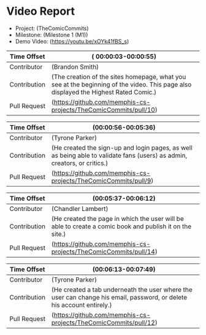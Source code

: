 # Video Report

- Project: (TheComicCommits)
- Milestone: (Milestone 1 (M1))
- Demo Video: (https://youtu.be/xOYk41fBS_s)



| Time Offset  | ( 00:00:03-00:00:55) |
| ------------ | ----- |
| Contributor  | (Brandon Smith) |
| Contribution | (The creation of the sites homepage, what you see at the beginning of the video. This page also displayed the Highest Rated Comic.) |
| Pull Request | (https://github.com/memphis-cs-projects/TheComicCommits/pull/10) |

| Time Offset  | (00:00:56-00:05:36) |
| ------------ | ----- |
| Contributor  | (Tyrone Parker) |
| Contribution | (He created the sign-up and login pages, as well as being able to validate fans (users) as admin, creators, or critics.) |
| Pull Request | (https://github.com/memphis-cs-projects/TheComicCommits/pull/9) |

| Time Offset  | (00:05:37-00:06:12) |
| ------------ | ----- |
| Contributor  | (Chandler Lambert) |
| Contribution | (He created the page in which the user will be able to create a comic book and publish it on the site.) |
| Pull Request | (https://github.com/memphis-cs-projects/TheComicCommits/pull/14) |

| Time Offset  | (00:06:13-00:07:49) |
| ------------ | ----- |
| Contributor  | (Tyrone Parker) |
| Contribution | (He created a tab underneath the user where the user can change his email, password, or delete his account entirely.) |
| Pull Request | (https://github.com/memphis-cs-projects/TheComicCommits/pull/12) |


